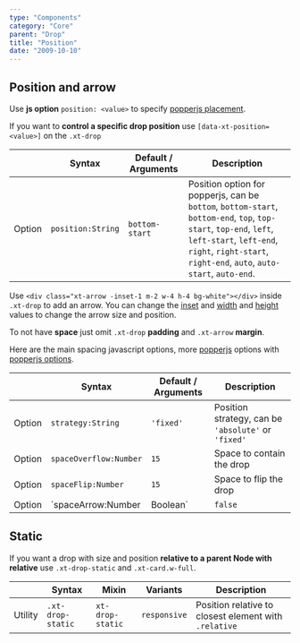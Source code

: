 ```yaml
---
type: "Components"
category: "Core"
parent: "Drop"
title: "Position"
date: "2009-10-10"
---
```


## Position and arrow

Use **js option** `position: <value>` to specify [popperjs placement](https://popper.js.org/docs/v2/constructors/#placement).

If you want to **control a specific drop position** use `[data-xt-position=<value>]` on the `.xt-drop`

<div class="xt-overflow-sub overflow-y-hidden overflow-x-scroll my-4 xt-my-auto w-full">

|                         | Syntax                                    | Default / Arguments                       | Description                   |
| ----------------------- | ----------------------------------------- | ----------------------------- | ----------------------------- |
| Option                  | `position:String`                          | `bottom-start`        | Position option for popperjs, can be `bottom`, `bottom-start`, `bottom-end`, `top`, `top-start`, `top-end`, `left`, `left-start`, `left-end`, `right`, `right-start`, `right-end`, `auto`, `auto-start`, `auto-end`.           |

</div>

Use `<div class="xt-arrow -inset-1 m-2 w-4 h-4 bg-white"></div>` inside `.xt-drop` to add an arrow. You can change the [inset](https://tailwindcss.com/docs/top-right-bottom-left) and [width](https://tailwindcss.com/docs/width) and [height](https://tailwindcss.com/docs/height) values to change the arrow size and position.

<demo>
  <demovanilla src="vanilla/components/core/drop/bottom">
  </demovanilla>
  <demovanilla src="vanilla/components/core/drop/top">
  </demovanilla>
  <demovanilla src="vanilla/components/core/drop/left">
  </demovanilla>
  <demovanilla src="vanilla/components/core/drop/right">
  </demovanilla>
  <demovanilla src="vanilla/components/core/drop/auto">
  </demovanilla>
</demo>

To not have **space** just omit `.xt-drop` **padding** and `.xt-arrow` **margin**.

<demo>
  <demovanilla src="vanilla/components/core/drop/nospace">
  </demovanilla>
</demo>

Here are the main spacing javascript options, more [popperjs](https://popper.js.org/docs/v2/) options with [popperjs options](/components/core/drop/other#popperjs).

<div class="xt-overflow-sub overflow-y-hidden overflow-x-scroll my-4 xt-my-auto w-full">

|                         | Syntax                                    | Default / Arguments                       | Description                   |
| ----------------------- | ----------------------------------------- | ----------------------------- | ----------------------------- |
| Option                  | `strategy:String`                          | `'fixed'`        | Position strategy, can be `'absolute'` or `'fixed'`            |----------------------------- |
| Option                  | `spaceOverflow:Number`                          | `15`        | Space to contain the drop            |
| Option                  | `spaceFlip:Number`                          | `15`        | Space to flip the drop            |
| Option                  | `spaceArrow:Number|Boolean`                          | `false`        | Space for arrow, if false automatic            |

</div>

## Static

If you want a drop with size and position **relative to a parent Node with relative** use `.xt-drop-static` and `.xt-card.w-full`.

<div class="xt-overflow-sub overflow-y-hidden overflow-x-scroll my-4 xt-my-auto w-full">

|                      | Syntax                          | Mixin            | Variants               | Description                   |
| ----------------------- | ---------------------------- | -----------------| ----------------------------- |----------------------------- |
| Utility                  | `.xt-drop-static`       | `xt-drop-static`                | `responsive`                | Position relative to closest element with `.relative`            |

</div>

<demo>
  <demovanilla src="vanilla/components/core/drop/static">
  </demovanilla>
</demo>
